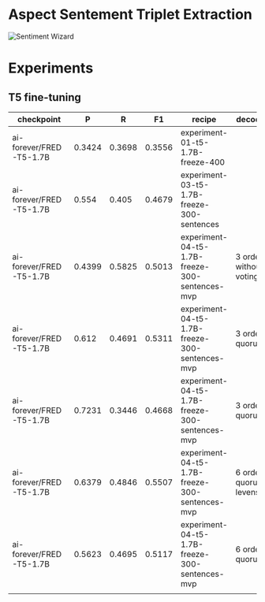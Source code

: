 # Aspect Sentement Triplet Extraction

<image src="wizard.jpeg" alt="Sentiment Wizard" caption="Image is generated via DALL-E 3">


# Experiments
## T5 fine-tuning

| checkpoint              | P      | R      | F1     | recipe                                         | decodding                       |
| ----------------------- | ------ | ------ | ------ | ---------------------------------------------- | ------------------------------- |
| ai-forever/FRED-T5-1.7B | 0.3424 | 0.3698 | 0.3556 | experiment-01-t5-1.7B-freeze-400               |                                 |
| ai-forever/FRED-T5-1.7B | 0.554  | 0.405  | 0.4679 | experiment-03-t5-1.7B-freeze-300-sentences     |                                 |
| ai-forever/FRED-T5-1.7B | 0.4399 | 0.5825 | 0.5013 | experiment-04-t5-1.7B-freeze-300-sentences-mvp | 3 orders, without voting        |
| ai-forever/FRED-T5-1.7B | 0.612  | 0.4691 | 0.5311 | experiment-04-t5-1.7B-freeze-300-sentences-mvp | 3 orders, 2 quorum              |
| ai-forever/FRED-T5-1.7B | 0.7231 | 0.3446 | 0.4668 | experiment-04-t5-1.7B-freeze-300-sentences-mvp | 3 orders, 3 quorum              |
| ai-forever/FRED-T5-1.7B | 0.6379 | 0.4846 | 0.5507 | experiment-04-t5-1.7B-freeze-300-sentences-mvp | 6 orders, 3 quorum, levenshtein |
| ai-forever/FRED-T5-1.7B | 0.5623 | 0.4695 | 0.5117 | experiment-04-t5-1.7B-freeze-300-sentences-mvp | 6 orders, 3 quorum              |
|                         |        |        |        |                                                |                                 |